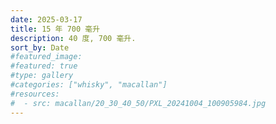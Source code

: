 ```yaml
---
date: 2025-03-17
title: 15 年 700 毫升
description: 40 度, 700 毫升.
sort_by: Date
#featured_image: 
#featured: true
#type: gallery
#categories: ["whisky", "macallan"]
#resources:
#  - src: macallan/20_30_40_50/PXL_20241004_100905984.jpg
---
```

